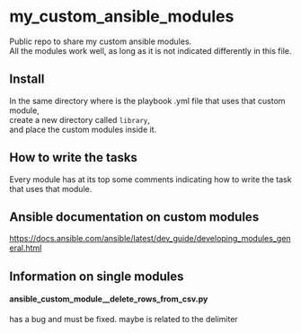 # my_custom_ansible_modules
Public repo to share my custom ansible modules.<br>
All the modules work well, as long as it is not indicated differently in this file.

## Install

In the same directory where is the playbook .yml file that uses that custom module,<br>
create a new directory called `library`,<br>
and place the custom modules inside it.

## How to write the tasks

Every module has at its top some comments indicating how to write the task that uses that module.

## Ansible documentation on custom modules

https://docs.ansible.com/ansible/latest/dev_guide/developing_modules_general.html

## Information on single modules

#### ansible_custom_module__delete_rows_from_csv.py
has a bug and must be fixed. maybe is related to the delimiter
